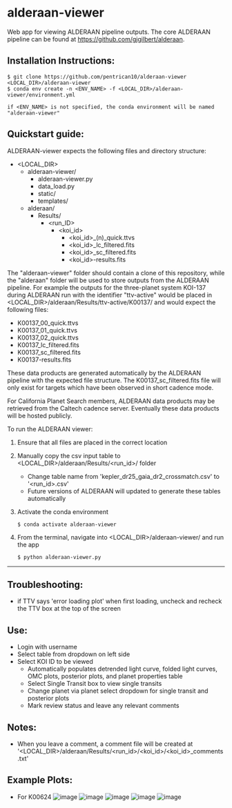 # alderaan-viewer
Web app for viewing ALDERAAN pipeline outputs. The core ALDERAAN pipeline can be found at https://github.com/gjgilbert/alderaan.

## Installation Instructions:
```
$ git clone https://github.com/pentrican10/alderaan-viewer <LOCAL_DIR>/alderaan-viewer
$ conda env create -n <ENV_NAME> -f <LOCAL_DIR>/alderaan-viewer/environment.yml

if <ENV_NAME> is not specified, the conda environment will be named "alderaan-viewer"
```

## Quickstart guide:

ALDERAAN-viewer expects the following files and directory structure:

   - <LOCAL_DIR>
        - alderaan-viewer/
            - alderaan-viewer.py
            - data_load.py
            - static/
            - templates/
        - alderaan/
            - Results/
                - <run_ID>
                    - <koi_id>
                        - <koi_id>_(n)_quick.ttvs
                        - <koi_id>_lc_filtered.fits
                        - <koi_id>_sc_filtered.fits
                        - <koi_id>-results.fits

The "alderaan-viewer" folder should contain a clone of this repository, while the "alderaan" folder will be used to store outputs from the ALDERAAN pipeline. For example the outputs for the three-planet system KOI-137 during ALDERAAN run with the identifier "ttv-active" would be placed in <LOCAL_DIR>/alderaan/Results/ttv-active/K00137/ and would expect the following files:

- K00137_00_quick.ttvs
- K00137_01_quick.ttvs
- K00137_02_quick.ttvs
- K00137_lc_filtered.fits
- K00137_sc_filtered.fits
- K00137-results.fits

These data products are generated automatically by the ALDERAAN pipeline with the expected file structure. The K00137_sc_filtered.fits file will only exist for targets which have been observed in short cadence mode.

For California Planet Search members, ALDERAAN data products may be retrieved from the Caltech cadence server. Eventually these data products will be hosted publicly.


To run the ALDERAAN viewer:

1. Ensure that all files are placed in the correct location 
  
2. Manually copy the csv input table to <LOCAL_DIR>/alderaan/Results/<run_id>/ folder
    - Change table name from 'kepler_dr25_gaia_dr2_crossmatch.csv' to '<run_id>.csv'
    - Future versions of ALDERAAN will updated to generate these tables automatically

3. Activate the conda environment

    ```$ conda activate alderaan-viewer```

4. From the terminal, navigate into <LOCAL_DIR>/alderaan-viewer/ and run the app

    ```$ python alderaan-viewer.py```

-----
## Troubleshooting:
- if TTV says 'error loading plot' when first loading, uncheck and recheck the TTV box at the top of the screen

## Use:
- Login with username
- Select table from dropdown on left side
- Select KOI ID to be viewed
    - Automatically populates detrended light curve, folded light curves, OMC plots, posterior plots, and planet properties table
    - Select Single Transit box to view single transits
    - Change planet via planet select dropdown for single transit and posterior plots
    - Mark review status and leave any relevant comments
 
## Notes:
- When you leave a comment, a comment file will be created at '<LOCAL_DIR>/alderaan/Results/<run_id>/<koi_id>/<koi_id>_comments.txt'

## Example Plots:
- For K00624
![image](https://github.com/user-attachments/assets/47e2ee27-fee6-4197-8024-f56888bc2297)
![image](https://github.com/user-attachments/assets/e2721b9d-5a2b-4bb6-90a7-40b6efff6b0a)
![image](https://github.com/user-attachments/assets/4d04b5b1-79ea-4a6b-bd1a-a532168255d6)
![image](https://github.com/user-attachments/assets/f2c08f6b-ba51-4bcd-88b3-63ccbaaefb6c)
![image](https://github.com/user-attachments/assets/9d0eef31-b6db-4eff-91d0-70f004118089)




